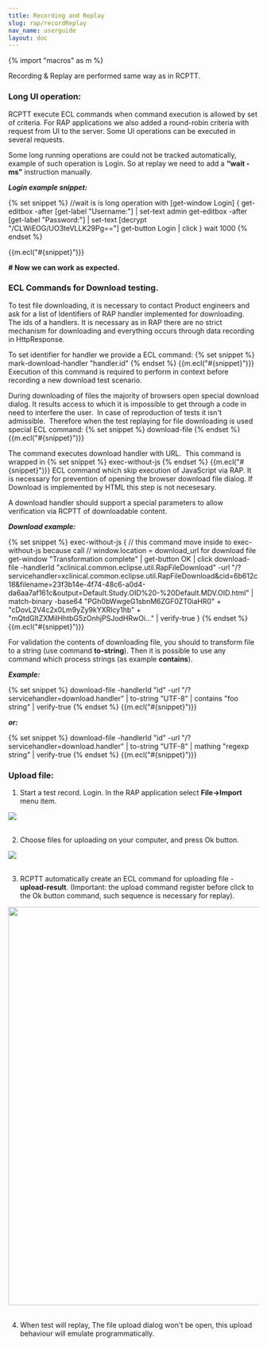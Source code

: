 ```yaml
---
title: Recording and Replay
slug: rap/recordReplay
nav_name: userguide
layout: doc
---
```


{% import "macros" as m %}

Recording & Replay are performed same way as in RCPTT.

<h3>Long UI operation:</h3>

RCPTT execute ECL commands when command execution is allowed by set of criteria. For RAP applications we also added a round-robin criteria with request from UI to the server. Some UI operations can be executed in several requests. 

Some long running operations are could not be tracked automatically, example of such operation is Login. So at replay we need to add a <b>“wait -ms”</b> instruction manually.

<b><i>Login example snippet:</i></b>

{% set snippet %}
//wait is is long operation 
 with [get-window Login] {
    get-editbox -after [get-label "Username:"] | set-text admin
    get-editbox -after [get-label "Password:"] | 
				set-text [decrypt "/CLWiEOG/UO3teVLLK29Pg=="]
    get-button Login | click
}
wait 1000
{% endset %}

{{m.ecl("#{snippet}")}}

<b># Now we can work as expected.</b>

<h3>ECL Commands for Download testing.</h3>

To test file downloading, it is necessary to contact Product engineers and ask for a list of Identifiers of RAP handler implemented for downloading. The ids of a handlers. It is necessary as in RAP there are no strict mechanism for downloading and everything occurs through data recording in HttpResponse.

To set identifier for handler we provide a ECL command: 
{% set snippet %}
mark-download-handler "handler.id" 
{% endset %}
{{m.ecl("#{snippet}")}}
Execution of this command is required to perform in context before recording a new download test scenario.

During downloading of files the majority of browsers open special download dialog.
It results access to which it is impossible to get through a code in need to interfere the user.  In case of reproduction of tests it isn't admissible. 
Therefore when the test replaying for file downloading is used special ECL command:
{% set snippet %}
download-file
{% endset %}
{{m.ecl("#{snippet}")}}

The command executes download handler with URL.  This command is wrapped in {% set snippet %}
exec-without-js
{% endset %}
{{m.ecl("#{snippet}")}} ECL command which skip execution of JavaScript via RAP. It is necessary for prevention of opening the browser download file dialog.  If Download is implemented by HTML this step is not necesesary.

A download handler should support a special parameters to allow verification via RCPTT of downloadable content.

<b><i>Download example:</i></b>

{% set snippet %}
exec-without-js {
     // this command move inside to exec-without-js because call 
   // window.location = download_url for download file
   get-window "Transformation complete" | get-button OK | click
    download-file -handlerId "xclinical.common.eclipse.util.RapFileDownload"   -url "/?servicehandler=xclinical.common.eclipse.util.RapFileDownload&cid=6b612c18&filename=23f3b14e-4f74-48c6-a0d4-da6aa7af161c&output=Default.Study.OID%20-%20Default.MDV.OID.html" 
    | match-binary -base64 "PGh0bWwgeG1sbnM6ZGF0ZT0iaHR0" 
    + "cDovL2V4c2x0Lm9yZy9kYXRlcy1hb" 
    + "mQtdGltZXMiIHhtbG5zOnhjPSJodHRwOi…" | verify-true
}
{% endset %}
{{m.ecl("#{snippet}")}}

For validation the contents of downloading file, you should to transform file to a string (use command <b>to-string</b>). Then it is possible to use any command which process strings (as example <b>contains</b>).

<b><i>Example:</i></b>

{% set snippet %}
download-file -handlerId "id" -url "/?servicehandler=download.handler" | to-string "UTF-8" | contains "foo string" | verify-true
{% endset %}
{{m.ecl("#{snippet}")}}

<b><i>or:</i></b>

{% set snippet %}
download-file -handlerId "id" -url "/?servicehandler=download.handler" | to-string "UTF-8" | mathing "regexp string" | verify-true
{% endset %}
{{m.ecl("#{snippet}")}}

<h3>Upload file:</h3>

1. Start a test record. Login. In the RAP application select <b>File->Import</b>  menu item.

<img src="{{site.url}}/shared/img/rap/pasted-image-76.png"></img>
<br><br>

2. Choose files for uploading on your computer, and press Ok button.

<img src="{{site.url}}/shared/img/rap/pasted-image-79.png"></img>
<br><br>

3. RCPTT automatically create an ECL command for uploading file - <b>upload-result</b>. (Important: the upload command register before click to the Ok button command, such sequence is necessary for replay).

<img src="{{site.url}}/shared/img/rap/pasted-image-67.png" width="800"></img>
<br><br>

4. When test will replay, The file upload dialog won't be open, this upload behaviour will emulate programmatically.



